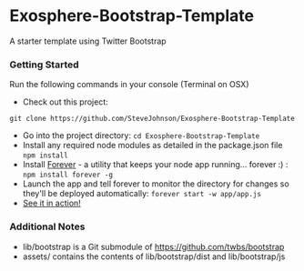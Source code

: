 Exosphere-Bootstrap-Template
============================

A starter template using Twitter Bootstrap


### Getting Started ###

Run the following commands in your console (Terminal on OSX)

- Check out this project: 

```git clone https://github.com/SteveJohnson/Exosphere-Bootstrap-Template```
- Go into the project directory: ```cd Exosphere-Bootstrap-Template```
- Install any required node modules as detailed in the package.json file ```npm install```
- Install [Forever](https://github.com/nodejitsu/forever) - a utility that keeps your node app running... forever :) : ```npm install forever -g```
- Launch the app and tell forever to monitor the directory for changes so they'll be deployed automatically: ```forever start -w app/app.js```
- [See it in action!](http://localhost:3000)


### Additional Notes ###

- lib/bootstrap is a Git submodule of https://github.com/twbs/bootstrap
- assets/ contains the contents of lib/bootstrap/dist and lib/bootstrap/js